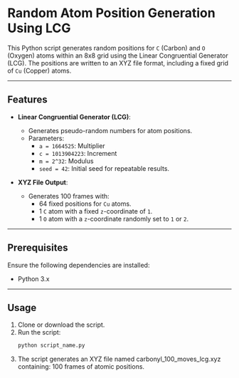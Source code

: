 # Random Atom Position Generation Using LCG

This Python script generates random positions for `C` (Carbon) and `O` (Oxygen) atoms within an 8x8 grid using the Linear Congruential Generator (LCG). The positions are written to an XYZ file format, including a fixed grid of `Cu` (Copper) atoms.

---

## Features

- **Linear Congruential Generator (LCG)**:
  - Generates pseudo-random numbers for atom positions.
  - Parameters:
    - `a = 1664525`: Multiplier
    - `c = 1013904223`: Increment
    - `m = 2^32`: Modulus
    - `seed = 42`: Initial seed for repeatable results.

- **XYZ File Output**:
  - Generates 100 frames with:
    - 64 fixed positions for `Cu` atoms.
    - 1 `C` atom with a fixed `z`-coordinate of `1`.
    - 1 `O` atom with a `z`-coordinate randomly set to `1` or `2`.

---

## Prerequisites

Ensure the following dependencies are installed:
- Python 3.x

---

## Usage

1. Clone or download the script.
2. Run the script:
   ```bash
   python script_name.py
3. The script generates an XYZ file named carbonyl_100_moves_lcg.xyz containing:
100 frames of atomic positions.
